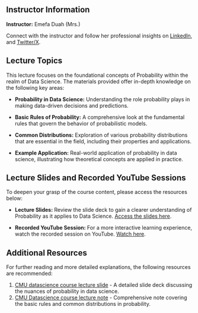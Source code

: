 ## Instructor Information
**Instructor:** Emefa Duah (Mrs.)

Connect with the instructor and follow her professional insights on [LinkedIn](https://www.linkedin.com/in/emefaduah/?originalSubdomain=gh), and [Twitter/X](https://twitter.com/EmefaDuah).

## Lecture Topics
This lecture focuses on the foundational concepts of Probability within the realm of Data Science. The materials provided offer in-depth knowledge on the following key areas:

- **Probability in Data Science:** Understanding the role probability plays in making data-driven decisions and predictions.
  
- **Basic Rules of Probability:** A comprehensive look at the fundamental rules that govern the behavior of probabilistic models.
  
- **Common Distributions:** Exploration of various probability distributions that are essential in the field, including their properties and applications.
  
- **Example Application:** Real-world application of probability in data science, illustrating how theoretical concepts are applied in practice.

## Lecture Slides and Recorded YouTube Sessions

To deepen your grasp of the course content, please access the resources below:

- **Lecture Slides:** Review the slide deck to gain a clearer understanding of Probability as it applies to Data Science. [Access the slides here](https://docs.google.com/presentation/d/e/2PACX-1vTLBQ6aAox14XL5rIhMDZ61R1nJH1LT0qyxke3sMeXeOH_Z9nCi3CokLidPdHTgig/pub?start=false&loop=false&delayms=3000).

- **Recorded YouTube Session:** For a more interactive learning experience, watch the recorded session on YouTube. [Watch here](https://youtube.com/live/zAw5ryt8YOA).


## Additional Resources
For further reading and more detailed explanations, the following resources are recommended:
1. [CMU datascience course lecture slide](https://www.datasciencecourse.org/slides/15388_S22_Lecture_16_probability.pdf) - A detailed slide deck discussing the nuances of probability in data science.
2. [CMU Datascience course lecture note](http://www.datasciencecourse.org/notes/probability/) - Comprehensive note covering the basic rules and common distributions in probability.
